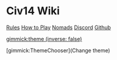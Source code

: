 # Civ14 Wiki

[Rules](rules/rules.md)
[How to Play](wiki/playing.md)
[Nomads](wiki/nomads.md)
[Discord](https://discord.gg/hBEtg4x)
[Github](https://github.com/civ13/civ14)

<!-- set a default theme -->

[gimmick:theme (inverse: false)](darkly)

<!-- show a theme chooser in the menu bar -->

[gimmick:ThemeChooser](Change theme)

